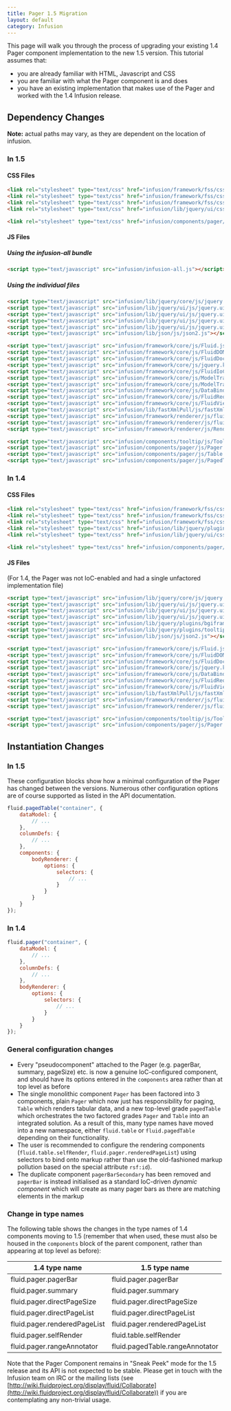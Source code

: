 ```yaml
---
title: Pager 1.5 Migration
layout: default
category: Infusion
---
```


This page will walk you through the process of upgrading your existing 1.4 Pager component implementation to the new 1.5 version. This tutorial assumes that:

* you are already familiar with HTML, Javascript and CSS
* you are familiar with what the Pager component is and does
* you have an existing implementation that makes use of the Pager and worked with the 1.4 Infusion release.

## Dependency Changes

<div class="infusion-docs-note"><strong>Note:</strong> actual paths may vary, as they are dependent on the location of infusion.</div>

### In 1.5

#### CSS Files

```html
<link rel="stylesheet" type="text/css" href="infusion/framework/fss/css/fss-reset-global.css" />
<link rel="stylesheet" type="text/css" href="infusion/framework/fss/css/fss-base-global.css" />
<link rel="stylesheet" type="text/css" href="infusion/framework/fss/css/fss-layout.css" />
<link rel="stylesheet" type="text/css" href="infusion/lib/jquery/ui/css/default-theme/jquery.ui.theme.css" />

<link rel="stylesheet" type="text/css" href="infusion/components/pager/css/Pager.css" />
```

#### JS Files

##### Using the infusion-all bundle

```html
<script type="text/javascript" src="infusion/infusion-all.js"></script>
```

##### Using the individual files

```html
<script type="text/javascript" src="infusion/lib/jquery/core/js/jquery.js"></script>
<script type="text/javascript" src="infusion/lib/jquery/ui/js/jquery.ui.core.js"></script>
<script type="text/javascript" src="infusion/lib/jquery/ui/js/jquery.ui.widget.js"></script>
<script type="text/javascript" src="infusion/lib/jquery/ui/js/jquery.ui.position.js"></script>
<script type="text/javascript" src="infusion/lib/jquery/ui/js/jquery.ui.tooltip.js"></script>
<script type="text/javascript" src="infusion/lib/json/js/json2.js"></script>

<script type="text/javascript" src="infusion/framework/core/js/Fluid.js"></script>
<script type="text/javascript" src="infusion/framework/core/js/FluidDOMUtilities.js"></script>
<script type="text/javascript" src="infusion/framework/core/js/FluidDocument.js"></script>
<script type="text/javascript" src="infusion/framework/core/js/jquery.keyboard-a11y.js"></script>
<script type="text/javascript" src="infusion/framework/core/js/FluidIoC.js"></script>
<script type="text/javascript" src="infusion/framework/core/js/ModelTransformation.js"></script>
<script type="text/javascript" src="infusion/framework/core/js/ModelTransformationTransforms.js"></script>
<script type="text/javascript" src="infusion/framework/core/js/DataBinding.js"></script>
<script type="text/javascript" src="infusion/framework/core/js/FluidRequests.js"></script>
<script type="text/javascript" src="infusion/framework/core/js/FluidView.js"></script>
<script type="text/javascript" src="infusion/lib/fastXmlPull/js/fastXmlPull.js"></script>
<script type="text/javascript" src="infusion/framework/renderer/js/fluidParser.js"></script>
<script type="text/javascript" src="infusion/framework/renderer/js/fluidRenderer.js"></script>
<script type="text/javascript" src="infusion/framework/renderer/js/RendererUtilities.js"></script>

<script type="text/javascript" src="infusion/components/tooltip/js/Tooltip.js"></script>
<script type="text/javascript" src="infusion/components/pager/js/Pager.js"></script>
<script type="text/javascript" src="infusion/components/pager/js/Table.js"></script>
<script type="text/javascript" src="infusion/components/pager/js/PagedTable.js"></script>
```

### In 1.4

#### CSS Files

```html
<link rel="stylesheet" type="text/css" href="infusion/framework/fss/css/fss-reset-global.css" />
<link rel="stylesheet" type="text/css" href="infusion/framework/fss/css/fss-base-global.css" />
<link rel="stylesheet" type="text/css" href="infusion/framework/fss/css/fss-layout.css" />
<link rel="stylesheet" type="text/css" href="infusion/lib/jquery/plugins/tooltip/css/jquery.tooltip.css" media="all" />
<link rel="stylesheet" type="text/css" href="infusion/lib/jquery/ui/css/default-theme/jquery.ui.theme.css" />

<link rel="stylesheet" type="text/css" href="infusion/components/pager/css/Pager.css" />
```

#### JS Files

(For 1.4, the Pager was not IoC-enabled and had a single unfactored implementation file)

```html
<script type="text/javascript" src="infusion/lib/jquery/core/js/jquery.js"></script>
<script type="text/javascript" src="infusion/lib/jquery/ui/js/jquery.ui.core.js"></script>
<script type="text/javascript" src="infusion/lib/jquery/ui/js/jquery.ui.widget.js"></script>
<script type="text/javascript" src="infusion/lib/jquery/ui/js/jquery.ui.position.js"></script>
<script type="text/javascript" src="infusion/lib/jquery/plugins/bgiframe/js/jquery.bgiframe.js"></script>
<script type="text/javascript" src="infusion/lib/jquery/plugins/tooltip/js/jquery.ui.tooltip.js"></script>
<script type="text/javascript" src="infusion/lib/json/js/json2.js"></script>

<script type="text/javascript" src="infusion/framework/core/js/Fluid.js"></script>
<script type="text/javascript" src="infusion/framework/core/js/FluidDOMUtilities.js"></script>
<script type="text/javascript" src="infusion/framework/core/js/FluidDocument.js"></script>
<script type="text/javascript" src="infusion/framework/core/js/jquery.keyboard-a11y.js"></script>
<script type="text/javascript" src="infusion/framework/core/js/DataBinding.js"></script>
<script type="text/javascript" src="infusion/framework/core/js/FluidRequests.js"></script>
<script type="text/javascript" src="infusion/framework/core/js/FluidView.js"></script>
<script type="text/javascript" src="infusion/lib/fastXmlPull/js/fastXmlPull.js"></script>
<script type="text/javascript" src="infusion/framework/renderer/js/fluidParser.js"></script>
<script type="text/javascript" src="infusion/framework/renderer/js/fluidRenderer.js"></script>

<script type="text/javascript" src="infusion/components/tooltip/js/Tooltip.js"></script>
<script type="text/javascript" src="infusion/components/pager/js/Pager.js"></script>
```

## Instantiation Changes

### In 1.5

These configuration blocks show how a minimal configuration of the Pager has changed between the versions. Numerous
other configuration options are of course supported as listed in the API documentation.

```javascript
fluid.pagedTable("container", {
    dataModel: {
        // ...
    },
    columnDefs: {
        // ...
    },
    components: {
        bodyRenderer: {
            options: {
                selectors: {
                    // ...
                }
            }
        }
    }
});

```

### In 1.4

```javascript
fluid.pager("container", {
    dataModel: {
        // ...
    },
    columnDefs: {
        // ...
    },
    bodyRenderer: {
        options: {
            selectors: {
                // ...
            }
        }
    }
});
```

### General configuration changes

* Every "pseudocomponent" attached to the Pager (e.g. pagerBar, summary, pageSize) etc. is now a genuine IoC-configured component, and should have its options entered in the `components` area rather than at top level as before
* The single monolithic component `Pager` has been factored into 3 components, plain `Pager` which now just has responsibility for paging, `Table` which renders tabular data, and a new top-level grade `pagedTable` which orchestrates the two factored grades `Pager` and `Table` into an integrated solution. As a result of this, many type names have moved into a new namespace, either `fluid.table` or `fluid.pagedTable` depending on their functionality.
* The user is recommended to configure the rendering components (`fluid.table.selfRender`, `fluid.pager.renderedPageList`) using selectors to bind onto markup rather than use the old-fashioned markup pollution based on the special attribute `rsf:id`).
* The duplicate component `pagerBarSecondary` has been removed and `pagerBar` is instead initialised as a standard IoC-driven *dynamic component* which will create as many pager bars as there are matching elements in the markup

### Change in type names

The following table shows the changes in the type names of 1.4 components moving to 1.5 (remember that when used, these must also be housed in the `components` block
of the parent component, rather than appearing at top level as before):

|1.4 type name|1.5 type name|
| --- | --- |
|fluid.pager.pagerBar|fluid.pager.pagerBar|
|fluid.pager.summary|fluid.pager.summary|
|fluid.pager.directPageSize|fluid.pager.directPageSize|
|fluid.pager.directPageList|fluid.pager.directPageList|
|fluid.pager.renderedPageList|fluid.pager.renderedPageList|
|fluid.pager.selfRender|fluid.table.selfRender|
|fluid.pager.rangeAnnotator|fluid.pagedTable.rangeAnnotator|

Note that the Pager Component remains in "Sneak Peek" mode for the 1.5 release and its API is not expected to be stable. Please get in touch with the Infusion team
on IRC or the mailing lists (see [http://wiki.fluidproject.org/display/fluid/Collaborate](http://wiki.fluidproject.org/display/fluid/Collaborate)) if you are contemplating any non-trivial usage.
